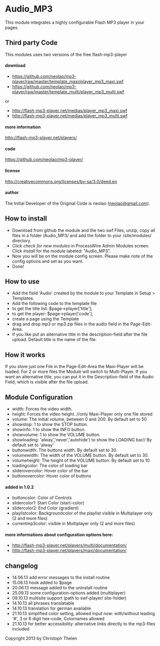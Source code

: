 Audio_MP3
=========

This module integrates a highly configurable Flash MP3 player in your pages.
 
## Third party Code
This modules uses two versions of the free flash-mp3-player
#### download
- https://github.com/neolao/mp3-player/raw/master/template_maxi/player_mp3_maxi.swf
- https://github.com/neolao/mp3-player/raw/master/template_multi/player_mp3_multi.swf

or

- http://flash-mp3-player.net/medias/player_mp3_maxi.swf
- http://flash-mp3-player.net/medias/player_mp3_multi.swf

#### more information
http://flash-mp3-player.net/players/
#### code
https://github.com/neolao/mp3-player/
#### license
http://creativecommons.org/licenses/by-sa/3.0/deed.en
#### author
The Initial Developer of the Original Code is neolao (neolao@gmail.com).


## How to install
- Download from github the module and the two swf Files, unzip, copy all files in a folder /Audio_MP3/ and add the folder to your /site/modules/ directory. 
- Click *check for new modules* in ProcessWire Admin Modules screen. Click *install* for the module labeled: "Audio_MP3".
- Now you will be on the module config screen. Please make note of the config options and set as you want.
- Done!


## How to use
- Add the field 'Audio' created by the module to your Template in Setup > Templates.
- Add the following code to the template file
- to get the title list: $page->player['title'];
- to get the player: $page->player['code'];
- create a page using the Template
- drag and drop mp3 or mp3.zip files in the audio field in the Page-Edit-Area.
- If you like put an alternative title in the description-field after the file upload. Default title is the name of the file.


## How it works
If you store just one File in the Page-Edit-Area the Maxi-Player will be loaded. For 2 or more files the Module will switch to Multi-Player. If you want an alternative title, you can put it in the Description-field of the Audio Field, which is visible after the file upload.


## Module Configuration
- width: Forces the video width.
- height: Forces the video height. //only Maxi-Player only one file stored
- volume: The initial volume, between 0 and 200. By default set to 50
- showstop: 1 to show the STOP button.
- showinfo: 1 to show the INFO button.
- showvolume: 1 to show the VOLUME button.
- showloading: 'alway','never','autohide') to show the LOADING bar// By default set to 'alway'
- buttonwidth: The buttons width. By default set to 30.
- volumewidth: The width of the VOLUME button. By default set to 30.
- volumeheight: The height of the VOLUME button. By default set to 10
- loadingcolor: The color of loading bar
- sliderovercolor: Hover color of the bar
- buttonovercolor: Hover color of buttons

#### added in 1.0.2
- buttoncolor: Color of Controls
- slidercolor1: Start Color (start-color)
- slidercolor2: End Color (gradient)
- playlistcolor: Backgroundcolor of the playlist visible in  Multiplayer only (2 and more files)
- currentmp3color: visible in  Multiplayer only (2 and more files)

#### more informations about configuration options here:
- http://flash-mp3-player.net/players/multi/documentation/
- http://flash-mp3-player.net/players/maxi/documentation/

## changelog
* 14.06.13 add error messages to the install routine
* 15.06.13 hook added to $page
* 20.06.13 message added to the uninstall routine
* 25.09.13 some configuration-options added (multiplayer)
* 09.10.13 multisite support (path to swf-player/ site-folder)
* 14.10.13 all phrases translatable
* 14.10.13 translation for german available
* 21.10.13 simplified color setting, allowed input now: with/without leading '#', 3 or 6 digit hex-code, Colornames allowed
* 21.10.13 for better accessibility: alternative links directly to the mp3-files included

Copyright 2013 by Christoph Thelen
